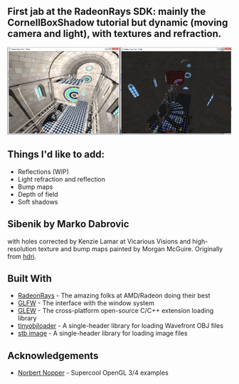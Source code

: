 ## First jab at the RadeonRays SDK: mainly the CornellBoxShadow tutorial but dynamic (moving camera and light), with textures and refraction.

![Sibenik in all its raytracing glory](sibenik.png)

## Things I'd like to add:
* Reflections (WIP)
* Light refraction and reflection
* Bump maps
* Depth of field
* Soft shadows

## Sibenik by Marko Dabrovic

with holes corrected by Kenzie Lamar at Vicarious Visions and high-resolution texture and bump maps painted by Morgan McGuire. Originally from [hdri](http://hdri.cgtechniques.com/~sibenik2/download/).

## Built With
* [RadeonRays](https://github.com/GPUOpen-LibrariesAndSDKs/RadeonRays_SDK) - The amazing folks at AMD/Radeon doing their best
* [GLFW](http://www.glfw.org/) - The interface with the window system
* [GLEW](http://glew.sourceforge.net/) - The cross-platform open-source C/C++ extension loading library
* [tinyobjloader](https://github.com/syoyo/tinyobjloader) - A single-header library for loading Wavefront OBJ files
* [stb image](https://github.com/nothings/stb) - A single-header library for loading image files

## Acknowledgements
* [Norbert Nopper](https://github.com/McNopper) - Supercool OpenGL 3/4 examples
